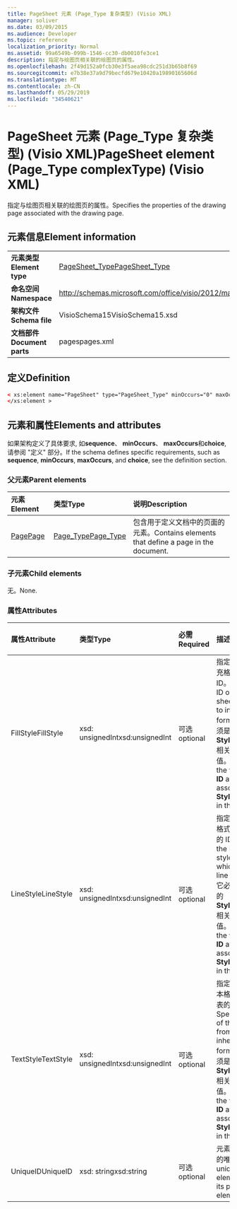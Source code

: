 ```yaml
---
title: PageSheet 元素 (Page_Type 复杂类型) (Visio XML)
manager: soliver
ms.date: 03/09/2015
ms.audience: Developer
ms.topic: reference
localization_priority: Normal
ms.assetid: 99a6549b-099b-1546-cc30-db0010fe3ce1
description: 指定与绘图页相关联的绘图页的属性。
ms.openlocfilehash: 2f49d152a0fcb30e3f5aea98cdc251d3b65b8f69
ms.sourcegitcommit: e7b38e37a9d79becfd679e10420a19890165606d
ms.translationtype: MT
ms.contentlocale: zh-CN
ms.lasthandoff: 05/29/2019
ms.locfileid: "34540621"
---
```

# <a name="pagesheet-element-pagetype-complextype-visio-xml"></a><span data-ttu-id="82646-103">PageSheet 元素 (Page_Type 复杂类型) (Visio XML)</span><span class="sxs-lookup"><span data-stu-id="82646-103">PageSheet element (Page_Type complexType) (Visio XML)</span></span>

<span data-ttu-id="82646-104">指定与绘图页相关联的绘图页的属性。</span><span class="sxs-lookup"><span data-stu-id="82646-104">Specifies the properties of the drawing page associated with the drawing page.</span></span>
  
## <a name="element-information"></a><span data-ttu-id="82646-105">元素信息</span><span class="sxs-lookup"><span data-stu-id="82646-105">Element information</span></span>

|||
|:-----|:-----|
|<span data-ttu-id="82646-106">**元素类型**</span><span class="sxs-lookup"><span data-stu-id="82646-106">**Element type**</span></span> <br/> |[<span data-ttu-id="82646-107">PageSheet_Type</span><span class="sxs-lookup"><span data-stu-id="82646-107">PageSheet_Type</span></span>](pagesheet_type-complextypevisio-xml.md) <br/> |
|<span data-ttu-id="82646-108">**命名空间**</span><span class="sxs-lookup"><span data-stu-id="82646-108">**Namespace**</span></span> <br/> |http://schemas.microsoft.com/office/visio/2012/main  <br/> |
|<span data-ttu-id="82646-109">**架构文件**</span><span class="sxs-lookup"><span data-stu-id="82646-109">**Schema file**</span></span> <br/> |<span data-ttu-id="82646-110">VisioSchema15</span><span class="sxs-lookup"><span data-stu-id="82646-110">VisioSchema15.xsd</span></span>  <br/> |
|<span data-ttu-id="82646-111">**文档部件**</span><span class="sxs-lookup"><span data-stu-id="82646-111">**Document parts**</span></span> <br/> |<span data-ttu-id="82646-112">pages</span><span class="sxs-lookup"><span data-stu-id="82646-112">pages.xml</span></span>  <br/> |
   
## <a name="definition"></a><span data-ttu-id="82646-113">定义</span><span class="sxs-lookup"><span data-stu-id="82646-113">Definition</span></span>

```XML
< xs:element name="PageSheet" type="PageSheet_Type" minOccurs="0" maxOccurs="1" >
</xs:element > 
```

## <a name="elements-and-attributes"></a><span data-ttu-id="82646-114">元素和属性</span><span class="sxs-lookup"><span data-stu-id="82646-114">Elements and attributes</span></span>

<span data-ttu-id="82646-115">如果架构定义了具体要求, 如**sequence**、 **minOccurs**、 **maxOccurs**和**choice**, 请参阅 "定义" 部分。</span><span class="sxs-lookup"><span data-stu-id="82646-115">If the schema defines specific requirements, such as **sequence**, **minOccurs**, **maxOccurs**, and **choice**, see the definition section.</span></span> 
  
### <a name="parent-elements"></a><span data-ttu-id="82646-116">父元素</span><span class="sxs-lookup"><span data-stu-id="82646-116">Parent elements</span></span>

|<span data-ttu-id="82646-117">**元素**</span><span class="sxs-lookup"><span data-stu-id="82646-117">**Element**</span></span>|<span data-ttu-id="82646-118">**类型**</span><span class="sxs-lookup"><span data-stu-id="82646-118">**Type**</span></span>|<span data-ttu-id="82646-119">**说明**</span><span class="sxs-lookup"><span data-stu-id="82646-119">**Description**</span></span>|
|:-----|:-----|:-----|
|[<span data-ttu-id="82646-120">Page</span><span class="sxs-lookup"><span data-stu-id="82646-120">Page</span></span>](page-element-pages_type-complextypevisio-xml.md) <br/> |[<span data-ttu-id="82646-121">Page_Type</span><span class="sxs-lookup"><span data-stu-id="82646-121">Page_Type</span></span>](page_type-complextypevisio-xml.md) <br/> |<span data-ttu-id="82646-122">包含用于定义文档中的页面的元素。</span><span class="sxs-lookup"><span data-stu-id="82646-122">Contains elements that define a page in the document.</span></span>  <br/> |
   
### <a name="child-elements"></a><span data-ttu-id="82646-123">子元素</span><span class="sxs-lookup"><span data-stu-id="82646-123">Child elements</span></span>

<span data-ttu-id="82646-124">无。</span><span class="sxs-lookup"><span data-stu-id="82646-124">None.</span></span>
  
### <a name="attributes"></a><span data-ttu-id="82646-125">属性</span><span class="sxs-lookup"><span data-stu-id="82646-125">Attributes</span></span>

|<span data-ttu-id="82646-126">**属性**</span><span class="sxs-lookup"><span data-stu-id="82646-126">**Attribute**</span></span>|<span data-ttu-id="82646-127">**类型**</span><span class="sxs-lookup"><span data-stu-id="82646-127">**Type**</span></span>|<span data-ttu-id="82646-128">**必需**</span><span class="sxs-lookup"><span data-stu-id="82646-128">**Required**</span></span>|<span data-ttu-id="82646-129">**描述**</span><span class="sxs-lookup"><span data-stu-id="82646-129">**Description**</span></span>|<span data-ttu-id="82646-130">**可能的值**</span><span class="sxs-lookup"><span data-stu-id="82646-130">**Possible values**</span></span>|
|:-----|:-----|:-----|:-----|:-----|
|<span data-ttu-id="82646-131">FillStyle</span><span class="sxs-lookup"><span data-stu-id="82646-131">FillStyle</span></span>  <br/> |<span data-ttu-id="82646-132">xsd: unsignedInt</span><span class="sxs-lookup"><span data-stu-id="82646-132">xsd:unsignedInt</span></span>  <br/> |<span data-ttu-id="82646-133">可选</span><span class="sxs-lookup"><span data-stu-id="82646-133">optional</span></span>  <br/> |<span data-ttu-id="82646-134">指定要从中继承填充格式的样式表的 ID。</span><span class="sxs-lookup"><span data-stu-id="82646-134">Specifies the ID of the style sheet from which to inherit fill formatting.</span></span> <span data-ttu-id="82646-135">它必须是与绘图中的**StyleSheet_Type**相关联的**ID**属性的值。</span><span class="sxs-lookup"><span data-stu-id="82646-135">It MUST be the value of the **ID** attribute associated with a **StyleSheet_Type** in the drawing.</span></span>  <br/> |<span data-ttu-id="82646-136">Xsd: unsignedInt 类型的值。</span><span class="sxs-lookup"><span data-stu-id="82646-136">Values of the xsd:unsignedInt type.</span></span>  <br/> |
|<span data-ttu-id="82646-137">LineStyle</span><span class="sxs-lookup"><span data-stu-id="82646-137">LineStyle</span></span>  <br/> |<span data-ttu-id="82646-138">xsd: unsignedInt</span><span class="sxs-lookup"><span data-stu-id="82646-138">xsd:unsignedInt</span></span>  <br/> |<span data-ttu-id="82646-139">可选</span><span class="sxs-lookup"><span data-stu-id="82646-139">optional</span></span>  <br/> |<span data-ttu-id="82646-140">指定要从中继承行格式设置的样式表的 ID。</span><span class="sxs-lookup"><span data-stu-id="82646-140">Specifies the ID of the style sheet from which to inherit line formatting.</span></span> <span data-ttu-id="82646-141">它必须是与绘图中的**StyleSheet_Type**相关联的**ID**属性的值。</span><span class="sxs-lookup"><span data-stu-id="82646-141">It MUST be the value of the **ID** attribute associated with a **StyleSheet_Type** in the drawing.</span></span>  <br/> |<span data-ttu-id="82646-142">Xsd: unsignedInt 类型的值。</span><span class="sxs-lookup"><span data-stu-id="82646-142">Values of the xsd:unsignedInt type.</span></span>  <br/> |
|<span data-ttu-id="82646-143">TextStyle</span><span class="sxs-lookup"><span data-stu-id="82646-143">TextStyle</span></span>  <br/> |<span data-ttu-id="82646-144">xsd: unsignedInt</span><span class="sxs-lookup"><span data-stu-id="82646-144">xsd:unsignedInt</span></span>  <br/> |<span data-ttu-id="82646-145">可选</span><span class="sxs-lookup"><span data-stu-id="82646-145">optional</span></span>  <br/> |<span data-ttu-id="82646-146">指定要从中继承文本格式设置的样式表的 ID。</span><span class="sxs-lookup"><span data-stu-id="82646-146">Specifies the ID of the style sheet from which to inherit text formatting.</span></span> <span data-ttu-id="82646-147">它必须是与绘图中的**StyleSheet_Type**相关联的**ID**属性的值。</span><span class="sxs-lookup"><span data-stu-id="82646-147">It MUST be the value of the **ID** attribute associated with a **StyleSheet_Type** in the drawing.</span></span>  <br/> |<span data-ttu-id="82646-148">Xsd: unsignedInt 类型的值。</span><span class="sxs-lookup"><span data-stu-id="82646-148">Values of the xsd:unsignedInt type.</span></span>  <br/> |
|<span data-ttu-id="82646-149">UniqueID</span><span class="sxs-lookup"><span data-stu-id="82646-149">UniqueID</span></span>  <br/> |<span data-ttu-id="82646-150">xsd: string</span><span class="sxs-lookup"><span data-stu-id="82646-150">xsd:string</span></span>  <br/> |<span data-ttu-id="82646-151">可选</span><span class="sxs-lookup"><span data-stu-id="82646-151">optional</span></span>  <br/> |<span data-ttu-id="82646-152">元素在其父元素中的唯一 ID。</span><span class="sxs-lookup"><span data-stu-id="82646-152">The unique ID of the element within its parent element.</span></span>  <br/> |<span data-ttu-id="82646-153">Xsd: string 类型的值。</span><span class="sxs-lookup"><span data-stu-id="82646-153">Values of the xsd:string type.</span></span>  <br/> |
   

